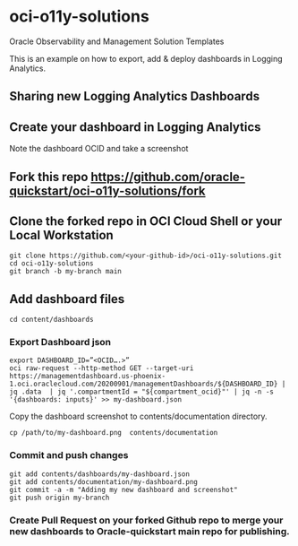 # oci-o11y-solutions
Oracle Observability and Management Solution Templates

This is an example on how to export, add & deploy  dashboards in Logging Analytics.

## Sharing new Logging Analytics Dashboards

## Create your dashboard in Logging Analytics 

Note the dashboard OCID and take a screenshot

     
## Fork this repo https://github.com/oracle-quickstart/oci-o11y-solutions/fork

## Clone the forked repo in OCI Cloud Shell or your Local Workstation

    git clone https://github.com/<your-github-id>/oci-o11y-solutions.git
    cd oci-o11y-solutions
    git branch -b my-branch main

## Add dashboard files
    cd content/dashboards

### Export Dashboard json
    export DASHBOARD_ID=”<OCID….>”
    oci raw-request --http-method GET --target-uri https://managementdashboard.us-phoenix-1.oci.oraclecloud.com/20200901/managementDashboards/${DASHBOARD_ID} | jq .data  | jq '.compartmentId = "${compartment_ocid}"' | jq -n -s '{dashboards: inputs}' >> my-dashboard.json
    
Copy the dashboard screenshot to contents/documentation directory.
    
    cp /path/to/my-dashboard.png  contents/documentation

### Commit and push changes
    git add contents/dashboards/my-dashboard.json
    git add contents/documentation/my-dashboard.png
    git commit -a -m "Adding my new dashboard and screenshot" 
    git push origin my-branch

### Create Pull Request on your forked Github repo to merge your new dashboards to Oracle-quickstart main repo for publishing.
